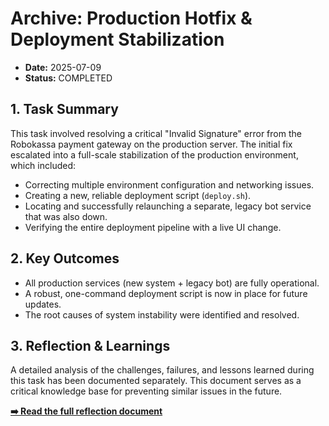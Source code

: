 # Archive: Production Hotfix & Deployment Stabilization

- **Date:** 2025-07-09
- **Status:** COMPLETED

## 1. Task Summary

This task involved resolving a critical "Invalid Signature" error from the Robokassa payment gateway on the production server. The initial fix escalated into a full-scale stabilization of the production environment, which included:
- Correcting multiple environment configuration and networking issues.
- Creating a new, reliable deployment script (`deploy.sh`).
- Locating and successfully relaunching a separate, legacy bot service that was also down.
- Verifying the entire deployment pipeline with a live UI change.

## 2. Key Outcomes

- All production services (new system + legacy bot) are fully operational.
- A robust, one-command deployment script is now in place for future updates.
- The root causes of system instability were identified and resolved.

## 3. Reflection & Learnings

A detailed analysis of the challenges, failures, and lessons learned during this task has been documented separately. This document serves as a critical knowledge base for preventing similar issues in the future.

**[➡️ Read the full reflection document](./../reflection/reflection-prod-hotfix-and-deployment-stabilization-20250709.md)** 